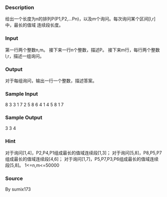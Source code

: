 
### Description
给出一个长度为n的排列P(P1,P2,...Pn)，以及m个询问。每次询问某个区间[l,r]中，最长的值域
连续段长度。

### Input
第一行两个整数n,m。
接下来一行n个整数，描述P。
接下来m行，每行两个整数l,r，描述一组询问。

### Output
对于每组询问，输出一行一个整数，描述答案。

### Sample Input
8 3
3 1 7 2 5 8 6 4
1 4
5 8
1 7
### Sample Output
3
3
4
### Hint
对于询问[1,4]，P2,P4,P1组成最长的值域连续段[1,3]；
对于询问[5,8]，P8,P5,P7组成最长的值域连续段[4,6]；
对于询问[1,7]，P5,P7,P3,P6组成最长的值域连续段[5,8]。
1<=n,m<=50000


### Source
By sumix173